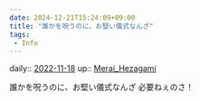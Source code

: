 ```yaml
---
date: 2024-12-21T15:24:09+09:00
title: "誰かを呪うのに、お堅い儀式なんざ"
tags:
 - Info
---
```


daily:: [2022-11-18](Daily_Note/2022-11-18.md)
up:: [Merai_Hezagami](../Bar/Novel/Nacaria/Merai_Hezagami.md)

誰かを呪うのに、お堅い儀式なんざ
必要ねぇのさ！